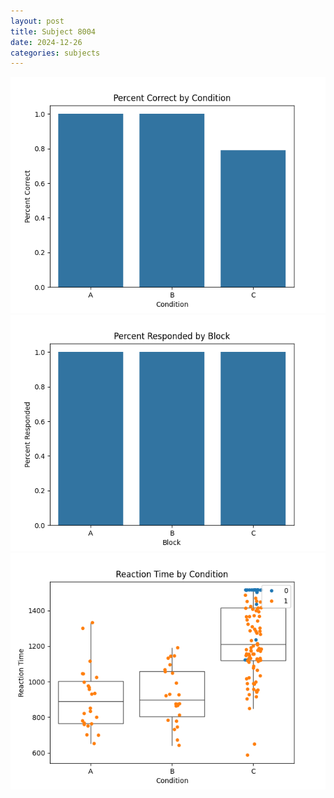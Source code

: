 ```yaml
---
layout: post
title: Subject 8004
date: 2024-12-26
categories: subjects
---
```


![](data/8004/run-8/8004_ATS_percent_correct.png)
![](data/8004/run-8/8004_ATS_percent_responded.png)
![](data/8004/run-8/8004_ATS_rt.png)
